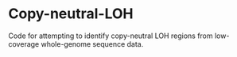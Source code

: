 # Copy-neutral-LOH
Code for attempting to identify copy-neutral LOH regions from low-coverage whole-genome sequence data.
